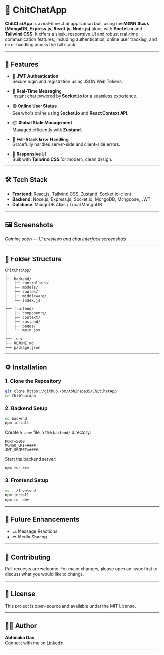 # 💬 ChitChatApp

**ChitChatApp** is a real-time chat application built using the **MERN Stack (MongoDB, Express.js, React.js, Node.js)** along with **Socket.io** and **Tailwind CSS**. It offers a sleek, responsive UI and robust real-time communication features, including authentication, online user tracking, and error handling across the full stack.

---

## 🚀 Features

- 🔐 **JWT Authentication**  
  Secure login and registration using JSON Web Tokens.

- 📡 **Real-Time Messaging**  
  Instant chat powered by **Socket.io** for a seamless experience.

- 🟢 **Online User Status**  
  See who's online using **Socket.io** and **React Context API**.

- 📦 **Global State Management**  
  Managed efficiently with **Zustand**.

- 🧠 **Full-Stack Error Handling**  
  Gracefully handles server-side and client-side errors.

- 🎨 **Responsive UI**  
  Built with **Tailwind CSS** for modern, clean design.

---

## 🛠 Tech Stack

- **Frontend**: React.js, Tailwind CSS, Zustand, Socket.io-client  
- **Backend**: Node.js, Express.js, Socket.io, MongoDB, Mongoose, JWT  
- **Database**: MongoDB Atlas / Local MongoDB

---

## 🖼️ Screenshots

*Coming soon — UI previews and chat interface screenshots*

---

## 📁 Folder Structure

```
ChitChatApp/
│
├── backend/
│   ├── controllers/
│   ├── models/
│   ├── routes/
│   ├── middleware/
│   └── index.js
│
├── frontend/
│   ├── components/
│   ├── context/
│   ├── zustand/
│   ├── pages/
│   └── main.jsx
│
├── .env
├── README.md
└── package.json
```

---

## ⚙️ Installation

### 1. Clone the Repository

```bash
git clone https://github.com/Abhinaba35/ChitChatApp
cd ChitChatApp
```

### 2. Backend Setup

```bash
cd backend
npm install
```

Create a `.env` file in the `backend/` directory:

```env
PORT=5000
MONGO_URI=####
JWT_SECRET=####
```

Start the backend server:

```bash
npm run dev
```

### 3. Frontend Setup

```bash
cd ../frontend
npm install
npm run dev
```

---

## 📌 Future Enhancements
 
- 🔜 Message Reactions  
- 🔜 Media Sharing  

---

## 🤝 Contributing

Pull requests are welcome. For major changes, please open an issue first to discuss what you would like to change.

---

## 📄 License

This project is open-source and available under the [MIT License](LICENSE).

---

## 👨‍💻 Author

**Abhinaba Das**  
Connect with me on [LinkedIn](https://www.linkedin.com/in/abhinaba-das-cse/)  


---
